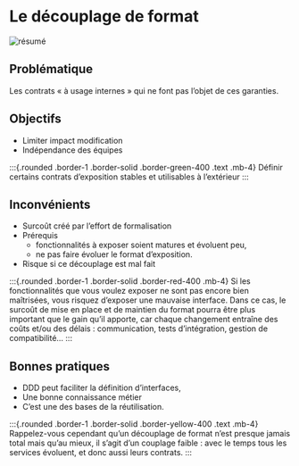 
#  Le découplage de format

![résumé](./static/decouplage/decouplage-format.png)


## Problématique
Les contrats « à usage internes » qui ne font pas l’objet de ces garanties.

## Objectifs

- Limiter impact modification
- Indépendance des équipes

:::{.rounded .border-1 .border-solid .border-green-400 .text .mb-4}
Définir certains contrats d’exposition stables et utilisables à l’extérieur
:::


## Inconvénients

- Surcoût créé par l’effort de formalisation
- Prérequis 
  - fonctionnalités à exposer soient matures et évoluent peu, 
  - ne pas faire évoluer le format d’exposition. 
- Risque si ce découplage est mal fait

:::{.rounded .border-1 .border-solid .border-red-400  .mb-4}
Si les fonctionnalités que vous voulez exposer ne sont pas encore bien maîtrisées, vous risquez d’exposer une mauvaise interface. Dans ce cas, le surcoût de mise en place et de maintien du format pourra être plus important que le gain qu’il apporte, car chaque changement entraîne des coûts et/ou des délais : communication, tests d’intégration, gestion de compatibilité…
:::

## Bonnes pratiques

- DDD peut faciliter la définition d’interfaces, 
- Une bonne connaissance métier
- C’est une des bases de la réutilisation.

:::{.rounded .border-1 .border-solid .border-yellow-400 .text .mb-4}
Rappelez-vous cependant qu’un découplage de format n’est presque jamais total mais qu’au mieux, il s’agit d’un couplage faible : avec le temps tous les services évoluent, et donc aussi leurs contrats.
:::
